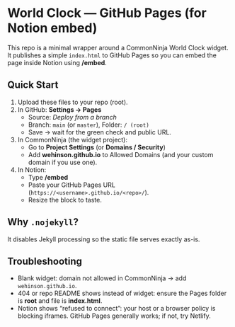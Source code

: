 # World Clock — GitHub Pages (for Notion embed)

This repo is a minimal wrapper around a CommonNinja World Clock widget.
It publishes a simple `index.html` to GitHub Pages so you can embed the page
inside Notion using **/embed**.

## Quick Start
1. Upload these files to your repo (root).
2. In GitHub: **Settings → Pages**
   - Source: *Deploy from a branch*
   - Branch: `main` (or `master`), Folder: `/ (root)`
   - Save → wait for the green check and public URL.
3. In CommonNinja (the widget project):
   - Go to **Project Settings** (or **Domains / Security**)
   - Add **wehinson.github.io** to Allowed Domains (and your custom domain if you use one).
4. In Notion:
   - Type **/embed**
   - Paste your GitHub Pages URL (`https://<username>.github.io/<repo>/`).
   - Resize the block to taste.

## Why `.nojekyll`?
It disables Jekyll processing so the static file serves exactly as-is.

## Troubleshooting
- Blank widget: domain not allowed in CommonNinja → add `wehinson.github.io`.
- 404 or repo README shows instead of widget: ensure the Pages folder is **root** and file is **index.html**.
- Notion shows “refused to connect”: your host or a browser policy is blocking iframes. GitHub Pages generally works; if not, try Netlify.
